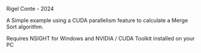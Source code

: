 Rigel Conte - 2024

A Simple example using a CUDA parallelism feature to calculate a Merge Sort algorithm.

Requires NSIGHT for Windows and NVIDIA / CUDA Toolkit installed on your PC
